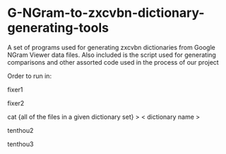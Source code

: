 # G-NGram-to-zxcvbn-dictionary-generating-tools
A set of programs used for generating zxcvbn dictionaries from Google NGram Viewer data files. Also included is the script used for generating comparisons and other assorted code used in the process of our project

Order to run in:

fixer1

fixer2

cat {all of the files in a given dictionary set} > < dictionary name >
  
tenthou2

tenthou3
